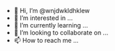 - 👋 Hi, I’m @wnjdwkldhklew
- 👀 I’m interested in ...
- 🌱 I’m currently learning ...
- 💞️ I’m looking to collaborate on ...
- 📫 How to reach me ...

<!---
wnjdwkldhklew/wnjdwkldhklew is a ✨ special ✨ repository because its `README.md` (this file) appears on your GitHub profile.
You can click the Preview link to take a look at your changes.
--->
